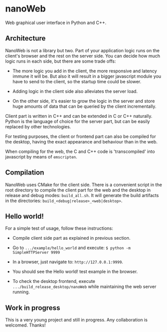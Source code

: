 # nanoWeb

Web graphical user interface in Python and C++.

## Architecture

NanoWeb is not a library but two. Part of your application logic runs
on the client's browser and the rest on the server side. You can
decide how much logic runs in each side, but there are some trade
offs:

- The more logic you add in the client, the more responsive and
  latency immune it will be. But also it will result in a bigger
  javascript module you have to send to the client, so the startup
  time could be slower.

- Adding logic in the client side also alleviates the server load.

- On the other side, it's easier to grow the logic in the server and
  store huge amounts of data that can be queried by the client
  incrementally.

Client part is written in C++ and can be extended in C or C++
naturally. Python is the language of choice for the server part, but
can be easily replaced by other technologies.

For testing purposes, the client or frontend part can also be compiled
for the desktop, having the exact appearance and behaviour than in the
web.

When compiling for the web, the C and C++ code is 'transcompiled' into
javascript by means of `emscripten`.

## Compilation

NanoWeb uses CMake for the client side. There is a convenient script
in the root directory to compile the client part for the web and the
desktop in release and debug modes: `build_all.sh`. It will generate
the build artifacts in the directories:
`build_<debug|release>_<web|desktop>`.

## Hello world!

For a simple test of usage, follow these instructions:

- Compile client side part as explained in previous section.

- Go to `.../example/hello_world` and execute:
  `$ python -m SimpleHTTPServer 9999`

- In a browser, just navigate to: `http://127.0.0.1:9999`.

- You should see the Hello world! test example in the browser.

- To check the desktop frontend, execute
  `.../build_release_desktop/nanoWeb` while maintaining the web server
  running.

## Work in progress

This is a very young project and still in progress. Any collaboration is welcomed. Thanks!
